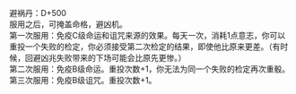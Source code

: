 <title>避祸丹</title>
<meta name="GENERATOR" content="WinCHM">
<meta http-equiv="Content-Type" content="text/html; charset=gb2312">
<br>避祸丹：D+500
<br>服用之后，可掩盖命格，避凶机。
<br>第一次服用：免疫C级命运和诅咒来源的效果。每天一次，消耗1点意志，你可以重投一个失败的检定，你必须接受第二次检定的结果，即使他比原来更差。（有时候，回避凶兆失败带来的下场可能会比原先更惨。）
<br>第二次服用：免疫B级命运。重投次数+1，你无法为同一个失败的检定再次重骰。
<br>第三次服用：免疫B级诅咒。重投次数+1。